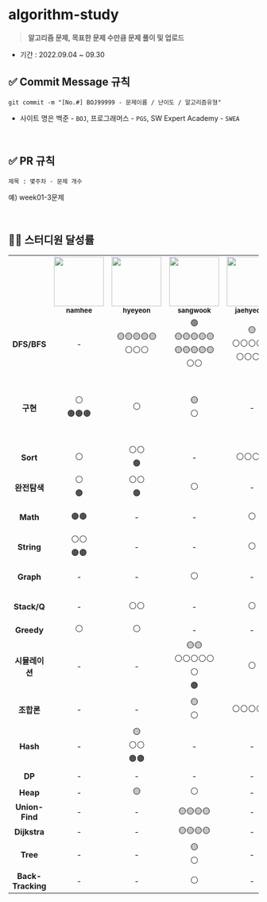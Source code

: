 # algorithm-study

> **알고리즘 문제, 목표한 문제 수만큼 문제 풀이 및 업로드**

- 기간 : 2022.09.04 ~ 09.30

## ✅ Commit Message 규칙

```
git commit -m "[No.#] BOJ99999 - 문제이름 / 난이도 / 알고리즘유형"
```

- 사이트 명은 백준 - `BOJ`, 프로그래머스 - `PGS`, SW Expert Academy - `SWEA`

<br/>

## ✅ PR 규칙

```
제목 : 몇주차 - 문제 개수
```

예) week01-3문제

<br/>

## 👨‍💻 스터디원 달성률

<table>
  <tr>
    <td></td>   
    <td align="center">
      <a href="https://github.com/nhee0410">
      <img src="https://avatars.githubusercontent.com/u/49919262?v=4?s=100" width="100px;" alt="">
      <br>
      <a href="https://github.com/nhee0410"><sub><b>namhee</b>
    </td>    
    <td align="center">
      <a href="https://github.com/henginthere">
      <img src="https://avatars.githubusercontent.com/henginthere" width="100px;" alt="">
      <br>
      <a href="https://github.com/henginthere"><sub><b>hyeyeon</b>
    </td>
     <td align="center">
      <a href="https://github.com/jdsaeyqo">
      <img src="https://avatars.githubusercontent.com/jdsaeyqo" width="100px;" alt="">
      <br>
      <a href="https://github.com/jdsaeyqo"><sub><b>sangwook</b>
    </td>       
    <td align="center">
      <a href="https://github.com/forlivd">
      <img src="https://avatars.githubusercontent.com/forlivd" width="100px;" alt="">
      <br>
      <a href="https://github.com/forlivd"><sub><b>jaehyeong</b>
    </td>
    <td align="center">
      <a href="https://github.com/SangWoo-Han97">
      <img src="https://avatars.githubusercontent.com/SangWoo-Han97" width="100px;" alt="">
      <br>
      <a href="https://github.com/SangWoo-Han97"><sub><b>sangwoo</b>
    </td>
    <td align="center">
      <a href="https://github.com/JeongBJ">
      <img src="https://avatars.githubusercontent.com/JeongBJ" width="100px;" alt="">
      <br>
      <a href="https://github.com/JeongBJ"><sub><b>bongjin</b>
    </td>            
  </tr>
  <tr>
    <td align="center"><b>DFS/BFS</b></td> <!-- 5/48 -->
    <td align="center">-</td>
    <td align="center">🟡🟡🟡🟡🟡<br/>⚪⚪⚪</td>
    <td align="center">🟢<br/>🟡🟡🟡🟡🟡<br/>🟡🟡🟡🟡🟡<br/>⚪⚪</td>        
    <td align="center">🟡<br/>⚪⚪⚪⚪⚪<br/>⚪⚪⚪⚪</td>
    <td align="center">🟢<br/>🟡🟡🟡🟡<br/>⚪⚪⚪⚪⚪<br/>⚪⚪</td>
    <td align="center">🟡🟡🟡<br/>⚪⚪</td>
  </tr>
  <tr>
    <td align="center"><b>구현</b></td> <!-- 5/27 -->
    <td align="center">⚪<br/>🟤🟤🟤</td>
    <td align="center">⚪</td>
    <td align="center">🟡<br/>⚪</td>        
    <td align="center">-</td>
    <td align="center">🟢<br/>🟡🟡🟡🟡🟡<br/>🟡🟡🟡🟡🟡<br/>🟡🟡🟡🟡🟡<br/>⚪⚪⚪</td>
    <td align="center">🟤</td>               
  </tr>
  <tr>
    <td align="center"><b>Sort</b></td> <!-- 5/10 -->
    <td align="center">⚪</td>
    <td align="center">⚪⚪<br/>🟤</td>
    <td align="center">-</td>        
    <td align="center">⚪⚪⚪⚪</td>
    <td align="center">🟤</td>
    <td align="center">⚪</td>      
  </tr>  
  <tr>
    <td align="center"><b>완전탐색</b></td> <!-- 4/12 -->
    <td align="center">⚪<br/>🟤</td>
    <td align="center">⚪⚪<br/>🟤</td>
    <td align="center">⚪</td>        
    <td align="center">-</td>
    <td align="center">⚪⚪⚪<br/>🟤🟤🟤</td>
    <td align="center">-</td>             
  </tr>  
  <tr>
    <td align="center"><b>Math</b></td> <!-- 4/8 -->
    <td align="center">🟤🟤</td>
    <td align="center">-</td>
    <td align="center">-</td>        
    <td align="center">⚪</td>
    <td align="center">⚪⚪<br/>🟤🟤</td>
    <td align="center">🟤</td>    
  </tr>  
  <tr>
    <td align="center"><b>String</b></td> <!-- 3/9 -->
    <td align="center">⚪⚪<br/>🟤🟤</td>
    <td align="center">-</td>
    <td align="center">-</td>        
    <td align="center">⚪</td>
    <td align="center">🟡🟡🟡<br/>⚪</td>
    <td align="center">-</td>              
  </tr>       
  <tr>
    <td align="center"><b>Graph</b></td> <!-- 3/5 -->
    <td align="center">-</td>
    <td align="center">-</td>
    <td align="center">⚪</td>        
    <td align="center">-</td>
    <td align="center">🟡🟡<br/>⚪</td>
    <td align="center">🟡</td>    
  </tr>
  <tr>
    <td align="center"><b>Stack/Q</b></td> <!-- 3/5 -->
    <td align="center">-</td>
    <td align="center">⚪⚪</td>
    <td align="center">-</td>        
    <td align="center">⚪</td>
    <td align="center">⚪<br/>🟤</td>
    <td align="center">-</td>              
  </tr>     
  <tr>
    <td align="center"><b>Greedy</b></td> <!-- 3/3 -->
    <td align="center">⚪</td>
    <td align="center">⚪</td>
    <td align="center">-</td>        
    <td align="center">-</td>
    <td align="center">⚪</td>
    <td align="center">-</td>    
  </tr>
  <tr>
    <td align="center"><b>시뮬레이션</b></td> <!-- 2/10 -->
    <td align="center">-</td>
    <td align="center">-</td>
    <td align="center">🟡🟡<br/>⚪⚪⚪⚪⚪<br/>⚪<br/>🟤</td>        
    <td align="center">⚪</td>
    <td align="center">-</td>
    <td align="center">-</td>    
  </tr>  
  <tr>
    <td align="center"><b>조합론</b></td> <!-- 2/7 -->
    <td align="center">-</td>
    <td align="center">-</td>
    <td align="center">🟡<br/>⚪</td>        
    <td align="center">⚪⚪⚪⚪⚪</td>
    <td align="center">-</td>
    <td align="center">-</td>    
  </tr>  
  <tr>
    <td align="center"><b>Hash</b></td> <!-- 2/6 -->
    <td align="center">-</td>
    <td align="center">🟡<br/>⚪⚪<br/>🟤🟤</td>
    <td align="center">-</td>        
    <td align="center">-</td>
    <td align="center">🟤</td>
    <td align="center">-</td>    
  </tr
  <tr>
    <td align="center"><b>DP</b></td> <!-- 2/3 -->
    <td align="center">-</td>
    <td align="center">-</td>
    <td align="center">-</td>        
    <td align="center">-</td>
    <td align="center">🟡</td>
    <td align="center">⚪⚪</td>    
  </tr>
  <tr>
    <td align="center"><b>Heap</b></td> <!-- 2/3 -->
    <td align="center">-</td>
    <td align="center">🟡</td>
    <td align="center">⚪</td>        
    <td align="center">-</td>
    <td align="center">⚪</td>
    <td align="center">-</td>    
  </tr>
  <tr>
    <td align="center"><b>Union-Find</b></td> <!-- 1/4 -->
    <td align="center">-</td>
    <td align="center">-</td>
    <td align="center">🟡🟡🟡🟡</td>        
    <td align="center">-</td>
    <td align="center">-</td>
    <td align="center">-</td>    
  </tr>
  <tr>
    <td align="center"><b>Dijkstra</b></td> <!-- 1/4 -->
    <td align="center">-</td>
    <td align="center">-</td>
    <td align="center">🟡🟡🟡🟡</td>        
    <td align="center">-</td>
    <td align="center">-</td>
    <td align="center">-</td>    
  </tr>  
  <tr>
    <td align="center"><b>Tree</b></td> <!-- 1/2 -->
    <td align="center">-</td>
    <td align="center">-</td>
    <td align="center">🟡<br/>⚪</td>        
    <td align="center">-</td>
    <td align="center">-</td>
    <td align="center">-</td>    
  </tr>    
  <tr>
    <td align="center"><b>Back-Tracking</b></td> <!-- 1/1 -->
    <td align="center">-</td>
    <td align="center">-</td>
    <td align="center">⚪</td>        
    <td align="center">-</td>
    <td align="center">-</td>
    <td align="center">-</td>    
  </tr>
</table>
